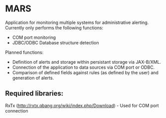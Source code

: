 MARS
====

Application for monitoring multiple systems for administrative alerting. Currently only performs the following functions:
- COM port monitoring
- JDBC/ODBC Database structure detection

Planned functions:
- Definition of alerts and storage within persistant storage via JAX-B/XML.
- Connection of the application to data sources via COM port or ODBC.
- Comparison of defined fields against rules (as defined by the user) and generation of alerts.

Required libraries:
-------------------
RxTx (http://rxtx.qbang.org/wiki/index.php/Download) - Used for COM port connection